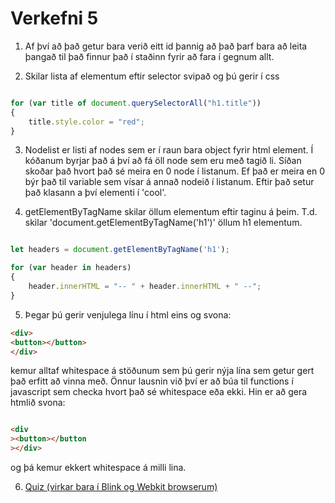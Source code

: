 # Verkefni 5

1. Af því að það getur bara verið eitt id þannig að það þarf bara að leita þangað til það finnur það í staðinn fyrir að fara í gegnum allt.

2. Skilar lista af elementum eftir selector svipað og þú gerir í css
```javascript

for (var title of document.querySelectorAll("h1.title"))
{
    title.style.color = "red";
}

```

3. Nodelist er listi af nodes sem er í raun bara object fyrir html element.  Í kóðanum byrjar það á því að fá öll node sem eru með tagið li.  Síðan skoðar það hvort það sé meira en 0 node í listanum.  Ef það er meira en 0 býr það til variable sem vísar á annað nodeið í listanum.  Eftir það setur það klasann a því elementi í 'cool'.

4. getElementByTagName skilar öllum elementum eftir taginu á þeim.  T.d. skilar 'document.getElementByTagName('h1')' öllum h1 elementum.
```javascript

let headers = document.getElementByTagName('h1');

for (var header in headers)
{
    header.innerHTML = "-- " + header.innerHTML + " --";
}


```

5.  Þegar þú gerir venjulega línu í html eins og svona:

```html
<div>
<button></button>
</div>


```

kemur alltaf whitespace á stöðunum sem þú gerir nýja lína sem getur gert það erfitt að vinna með.  Önnur lausnin við því er að búa til functions í javascript sem checka hvort það sé whitespace eða ekki.  Hin er að gera htmlið svona:

```html

<div
><button></button
></div>

```

og þá kemur ekkert whitespace á milli lina.

6. [Quiz (virkar bara í Blink og Webkit browserum)](https://vsh.gudmunduro.com/JSVerk5/)
